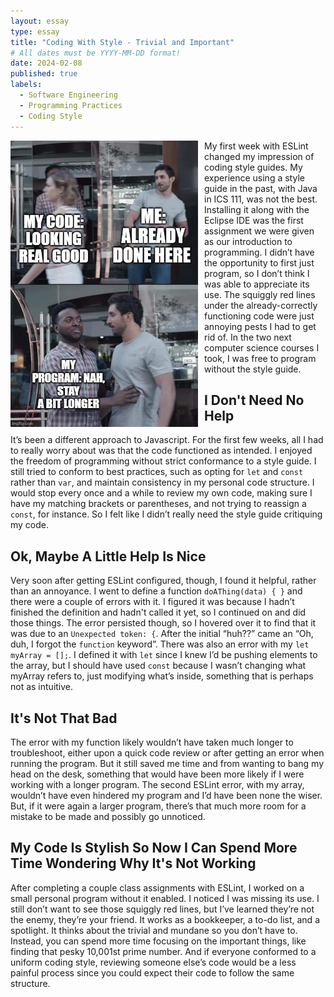 ```yaml
---
layout: essay
type: essay
title: "Coding With Style - Trivial and Important"
# All dates must be YYYY-MM-DD format!
date: 2024-02-08
published: true
labels:
  - Software Engineering
  - Programming Practices
  - Coding Style
---
```


<div style="float: left; margin-right: 10px;">
  <img width="300px" src="../img/least-i-look-good.jpg">
</div>

My first week with ESLint changed my impression of coding style guides. My experience using a style guide in the past, with Java in ICS 111, was not the best. Installing it along with the Eclipse IDE was the first assignment we were given as our introduction to programming. I didn’t have the opportunity to first just program, so I don’t think I was able to appreciate its use. The squiggly red lines under the already-correctly functioning code were just annoying pests I had to get rid of. In the two next computer science courses I took, I was free to program without the style guide.

## I Don't Need No Help

It’s been a different approach to Javascript. For the first few weeks, all I had to really worry about was that the code functioned as intended. I enjoyed the freedom of programming without strict conformance to a style guide. I still tried to conform to best practices, such as opting for ```let``` and ```const``` rather than ```var```, and maintain consistency in my personal code structure. I would stop every once and a while to review my own code, making sure I have my matching brackets or parentheses, and not trying to reassign a ```const```, for instance. So I felt like I didn’t really need the style guide critiquing my code.

## Ok, Maybe A Little Help Is Nice

Very soon after getting ESLint configured, though, I found it helpful, rather than an annoyance. I went to define a function ```doAThing(data) { }``` and there were a couple of errors with it. I figured it was because I hadn’t finished the definition and hadn't called it yet, so I continued on and did those things. The error persisted though, so I hovered over it to find that it was due to an ```Unexpected token: {```. After the initial “huh??” came an “Oh, duh, I forgot the ```function``` keyword”. There was also an error with my ```let myArray = [];```. I defined it with ```let``` since I knew I’d be pushing elements to the array, but I should have used ```const``` because I wasn’t changing what myArray refers to, just modifying what’s inside, something that is perhaps not as intuitive.

## It's Not That Bad

The error with my function likely wouldn’t have taken much longer to troubleshoot, either upon a quick code review or after getting an error when running the program. But it still saved me time and from wanting to bang my head on the desk, something that would have been more likely if I were working with a longer program. The second ESLint error, with my array, wouldn’t have even hindered my program and I’d have been none the wiser. But, if it were again a larger program, there’s that much more room for a mistake to be made and possibly go unnoticed. 

## My Code Is Stylish So Now I Can Spend More Time Wondering Why It's Not Working

After completing a couple class assignments with ESLint, I worked on a small personal program without it enabled. I noticed I was missing its use. I still don’t want to see those squiggly red lines, but I’ve learned they’re not the enemy, they’re your friend. It works as a bookkeeper, a to-do list, and a spotlight. It thinks about the trivial and mundane so you don’t have to. Instead, you can spend more time focusing on the important things, like finding that pesky 10,001st prime number. And if everyone conformed to a uniform coding style, reviewing someone else’s code would be a less painful process since you could expect their code to follow the same structure.

